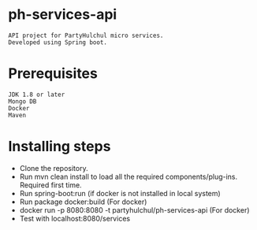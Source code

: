 # ph-services-api

	API project for PartyHulchul micro services.
	Developed using Spring boot.

# Prerequisites
	JDK 1.8 or later
	Mongo DB
	Docker
	Maven

# Installing steps
+ Clone the repository.
+ Run mvn clean install to load all the required components/plug-ins. Required first time.
+ Run spring-boot:run (if docker is not installed in local system)
+ Run package docker:build (For docker)
+ docker run -p 8080:8080 -t partyhulchul/ph-services-api (For docker)
+ Test with localhost:8080/services


